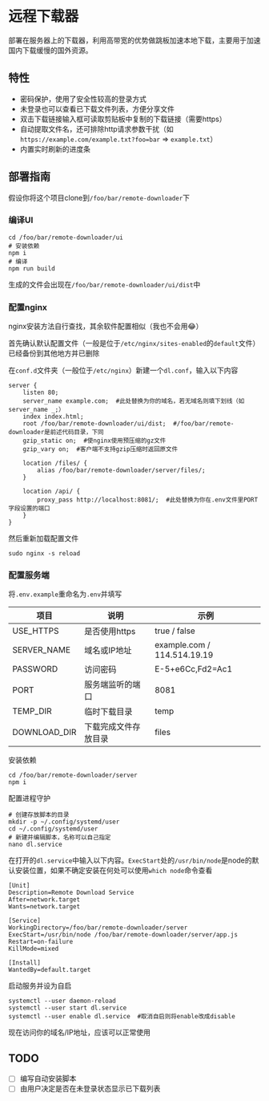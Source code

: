 # 远程下载器

部署在服务器上的下载器，利用高带宽的优势做跳板加速本地下载，主要用于加速国内下载缓慢的国外资源。

## 特性

* 密码保护，使用了安全性较高的登录方式
* 未登录也可以查看已下载文件列表，方便分享文件
* 双击下载链接输入框可读取剪贴板中复制的下载链接（需要https）
* 自动提取文件名，还可排除http请求参数干扰（如`https://example.com/example.txt?foo=bar` => `example.txt`）
* 内置实时刷新的进度条

## 部署指南

假设你将这个项目clone到`/foo/bar/remote-downloader`下

### 编译UI

```
cd /foo/bar/remote-downloader/ui
# 安装依赖
npm i
# 编译
npm run build
```

生成的文件会出现在`/foo/bar/remote-downloader/ui/dist`中

### 配置nginx

nginx安装方法自行查找，其余软件配置相似（我也不会用😂）

首先确认默认配置文件（一般是位于`/etc/nginx/sites-enabled`的`default`文件）已经备份到其他地方并已删除

在`conf.d`文件夹（一般位于`/etc/nginx`）新建一个`dl.conf`，输入以下内容

```
server {
    listen 80;
    server_name example.com;  #此处替换为你的域名，若无域名则填下划线（如server_name _;）
    index index.html;
    root /foo/bar/remote-downloader/ui/dist;  #/foo/bar/remote-downloader是前述代码目录，下同
    gzip_static on;  #使nginx使用预压缩的gz文件
    gzip_vary on;  #客户端不支持gzip压缩时返回原文件

    location /files/ {
        alias /foo/bar/remote-downloader/server/files/;
    }

    location /api/ {
        proxy_pass http://localhost:8081/;  #此处替换为你在.env文件里PORT字段设置的端口
    }
}
```

然后重新加载配置文件

```
sudo nginx -s reload
```

### 配置服务端

将`.env.example`重命名为`.env`并填写

| 项目         | 说明                 | 示例                        |
| ------------ | -------------------- | --------------------------- |
| USE_HTTPS    | 是否使用https        | true / false                |
| SERVER_NAME  | 域名或IP地址         | example.com / 114.514.19.19 |
| PASSWORD     | 访问密码             | E-5+e6Cc,Fd2=Ac1            |
| PORT         | 服务端监听的端口     | 8081                        |
| TEMP_DIR     | 临时下载目录         | temp                        |
| DOWNLOAD_DIR | 下载完成文件存放目录 | files                       |

安装依赖

```
cd /foo/bar/remote-downloader/server
npm i
```

配置进程守护

```
# 创建存放脚本的目录
mkdir -p ~/.config/systemd/user
cd ~/.config/systemd/user
# 新建并编辑脚本，名称可以自己指定
nano dl.service
```

在打开的`dl.service`中输入以下内容。`ExecStart`处的`/usr/bin/node`是node的默认安装位置，如果不确定安装在何处可以使用`which node`命令查看

```
[Unit]
Description=Remote Download Service
After=network.target
Wants=network.target

[Service]
WorkingDirectory=/foo/bar/remote-downloader/server
ExecStart=/usr/bin/node /foo/bar/remote-downloader/server/app.js
Restart=on-failure
KillMode=mixed

[Install]
WantedBy=default.target
```

启动服务并设为自启

```
systemctl --user daemon-reload
systemctl --user start dl.service
systemctl --user enable dl.service  #取消自启则将enable改成disable
```

现在访问你的域名/IP地址，应该可以正常使用

## TODO

- [ ] 编写自动安装脚本
- [ ] 由用户决定是否在未登录状态显示已下载列表